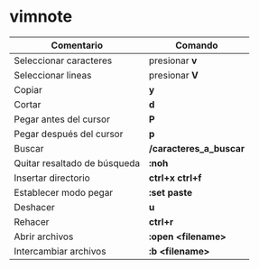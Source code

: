 # vimnote
Comentario|Comando
-------------|-------------
Seleccionar caracteres| presionar **v** 
Seleccionar lineas| presionar **V**
Copiar| **y**
Cortar| **d**
Pegar antes del cursor| **P**
Pegar después del cursor| **p**
Buscar| **/caracteres_a_buscar**
Quitar resaltado de búsqueda| **:noh**
Insertar directorio| **ctrl+x ctrl+f**
Establecer modo pegar| **:set paste**
Deshacer| **u**
Rehacer| **ctrl+r**
Abrir archivos| **:open &lt;filename>**
Intercambiar archivos| **:b &lt;filename&gt;**
